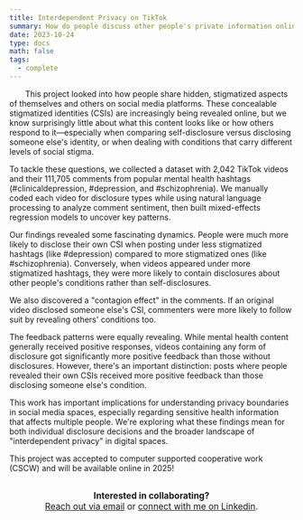 ```yaml
---
title: Interdependent Privacy on TikTok
summary: How do people discuss other people's private information online? 
date: 2023-10-24
type: docs
math: false
tags:
  - complete
---
```


<p style="text-indent: 2em;"> This project looked into how people share hidden, stigmatized aspects of themselves and others on social media platforms. These concealable stigmatized identities (CSIs) are increasingly being revealed online, but we know surprisingly little about what this content looks like or how others respond to it—especially when comparing self-disclosure versus disclosing someone else's identity, or when dealing with conditions that carry different levels of social stigma.</p>

To tackle these questions, we collected a dataset with 2,042 TikTok videos and their 111,705 comments from popular mental health hashtags (#clinicaldepression, #depression, and #schizophrenia). We manually coded each video for disclosure types while using natural language processing to analyze comment sentiment, then built mixed-effects regression models to uncover key patterns.

Our findings revealed some fascinating dynamics. People were much more likely to disclose their own CSI when posting under less stigmatized hashtags (like #depression) compared to more stigmatized ones (like #schizophrenia). Conversely, when videos appeared under more stigmatized hashtags, they were more likely to contain disclosures about other people's conditions rather than self-disclosures.

We also discovered a "contagion effect" in the comments. If an original video disclosed someone else's CSI, commenters were more likely to follow suit by revealing others' conditions too.

The feedback patterns were equally revealing. While mental health content generally received positive responses, videos containing any form of disclosure got significantly more positive feedback than those without disclosures. However, there's an important distinction: posts where people revealed their own CSIs received more positive feedback than those disclosing someone else's condition.

This work has important implications for understanding privacy boundaries in social media spaces, especially regarding sensitive health information that affects multiple people. We're exploring what these findings mean for both individual disclosure decisions and the broader landscape of "interdependent privacy" in digital spaces.

This project was accepted to computer supported cooperative work (CSCW) and will be available online in 2025! 


<div style="margin-top: 2em; text-align: center; font-size: 1.1em;">
  <strong>Interested in collaborating?</strong><br>
  <a href="mailto:tkara.mullin@ucf.edu">Reach out via email</a> or 
  <a href="https://www.linkedin.com/in/tkara-mullins/">connect with me on Linkedin</a>.
</div>



<!--more-->
